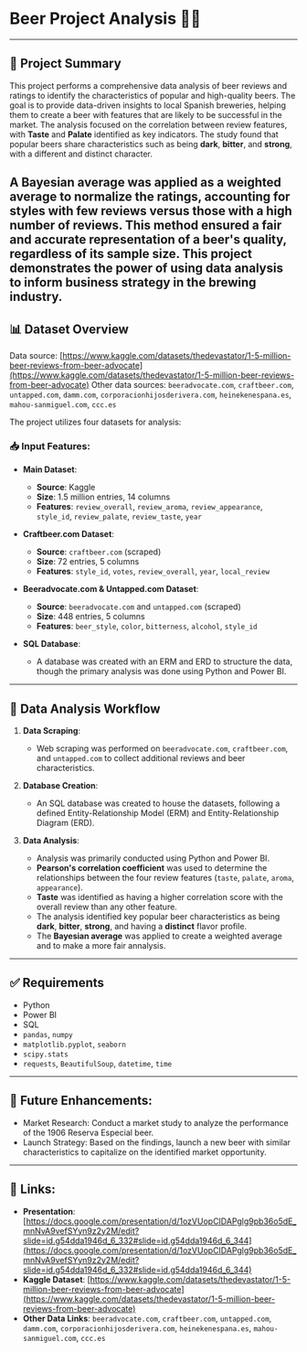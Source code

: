 # Beer Project Analysis 🍺🔬

---

## 📌 Project Summary

This project performs a comprehensive data analysis of beer reviews and ratings to identify the characteristics of popular and high-quality beers. The goal is to provide data-driven insights to local Spanish breweries, helping them to create a beer with features that are likely to be successful in the market. The analysis focused on the correlation between review features, with **Taste** and **Palate** identified as key indicators. The study found that popular beers share characteristics such as being **dark**, **bitter**, and **strong**, with a different and distinct character.

A **Bayesian average** was applied as a weighted average to normalize the ratings, accounting for styles with few reviews versus those with a high number of reviews. This method ensured a fair and accurate representation of a beer's quality, regardless of its sample size. This project demonstrates the power of using data analysis to inform business strategy in the brewing industry.
---

## 📊 Dataset Overview

Data source: [https://www.kaggle.com/datasets/thedevastator/1-5-million-beer-reviews-from-beer-advocate](https://www.kaggle.com/datasets/thedevastator/1-5-million-beer-reviews-from-beer-advocate)
Other data sources: `beeradvocate.com`, `craftbeer.com`, `untapped.com`, `damm.com`, `corporacionhijosderivera.com`, `heinekenespana.es`, `mahou-sanmiguel.com`, `ccc.es`

The project utilizes four datasets for analysis:

### 📥 Input Features:

- **Main Dataset**:
  - **Source**: Kaggle
  - **Size**: 1.5 million entries, 14 columns
  - **Features**: `review_overall`, `review_aroma`, `review_appearance`, `style_id`, `review_palate`, `review_taste`, `year`

- **Craftbeer.com Dataset**:
  - **Source**: `craftbeer.com` (scraped)
  - **Size**: 72 entries, 5 columns
  - **Features**: `style_id`, `votes`, `review_overall`, `year`, `local_review`

- **Beeradvocate.com & Untapped.com Dataset**:
  - **Source**: `beeradvocate.com` and `untapped.com` (scraped)
  - **Size**: 448 entries, 5 columns
  - **Features**: `beer_style`, `color`, `bitterness`, `alcohol`, `style_id`

- **SQL Database**:
  - A database was created with an ERM and ERD to structure the data, though the primary analysis was done using Python and Power BI.

---

## 🧠 Data Analysis Workflow

1.  **Data Scraping**:
    -   Web scraping was performed on `beeradvocate.com`, `craftbeer.com`, and `untapped.com` to collect additional reviews and beer characteristics.

2.  **Database Creation**:
    -   An SQL database was created to house the datasets, following a defined Entity-Relationship Model (ERM) and Entity-Relationship Diagram (ERD).

3.  **Data Analysis**:
    -   Analysis was primarily conducted using Python and Power BI.
    -   **Pearson's correlation coefficient** was used to determine the relationships between the four review features (`taste`, `palate`, `aroma`, `appearance`).
    -   **Taste** was identified as having a higher correlation score with the overall review than any other feature.
    -   The analysis identified key popular beer characteristics as being **dark**, **bitter**, **strong**, and having a **distinct** flavor profile.
    - The **Bayesian average** was applied to create a weighted average and to make a more fair annalysis.

---

## ✅ Requirements

-   Python
-   Power BI
-   SQL
-   `pandas`, `numpy`
-   `matplotlib.pyplot`, `seaborn`
-   `scipy.stats`
-   `requests`, `BeautifulSoup`, `datetime`, `time`

---

## 🚀 Future Enhancements:

-   Market Research: Conduct a market study to analyze the performance of the 1906 Reserva Especial beer.
-   Launch Strategy: Based on the findings, launch a new beer with similar characteristics to capitalize on the identified market opportunity.
---

## 🔗 Links:

-   **Presentation**: [https://docs.google.com/presentation/d/1ozVUopCIDAPglg9pb36o5dE_mnNvA9vefSYyn9z2y2M/edit?slide=id.g54dda1946d_6_332#slide=id.g54dda1946d_6_344](https://docs.google.com/presentation/d/1ozVUopCIDAPglg9pb36o5dE_mnNvA9vefSYyn9z2y2M/edit?slide=id.g54dda1946d_6_332#slide=id.g54dda1946d_6_344)
-   **Kaggle Dataset**: [https://www.kaggle.com/datasets/thedevastator/1-5-million-beer-reviews-from-beer-advocate](https://www.kaggle.com/datasets/thedevastator/1-5-million-beer-reviews-from-beer-advocate)
-   **Other Data Links**: `beeradvocate.com`, `craftbeer.com`, `untapped.com`, `damm.com`, `corporacionhijosderivera.com`, `heinekenespana.es`, `mahou-sanmiguel.com`, `ccc.es`